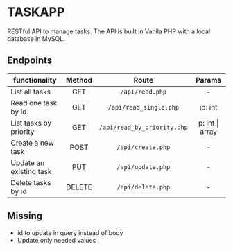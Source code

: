 # TASKAPP

RESTful API to manage tasks. The API is built in Vanila PHP with a local database in MySQL.

## Endpoints

| functionality | Method | Route | Params |
| ------------- | :----: | :---: | :----: |
| List all tasks | GET | `/api/read.php` | - |
| Read one task by id | GET | `/api/read_single.php` | id: int |
| List tasks by priority | GET | `/api/read_by_priority.php` | p: int \| array |
| Create a new task | POST | `/api/create.php` | - |
| Update an existing task | PUT | `/api/update.php` | - |
| Delete tasks by id | DELETE | `/api/delete.php` | - |

## Missing

- id to update in query instead of body
- Update only needed values
